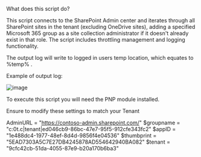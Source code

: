 What does this script do?

This script connects to the SharePoint Admin center and iterates through all SharePoint sites in the tenant (excluding OneDrive sites), adding a specified Microsoft 365 group as a site collection administrator if it doesn't already exist in that role. The script includes throttling management and logging functionality.

The output log will write to logged in users temp location, which equates to %temp% .

Example of output log:

![image](https://github.com/user-attachments/assets/eb2901f0-3bd5-4c16-b69e-96d8d4433e0e)

To execute this script you will need the PNP module installed.

Ensure to modify these settings to match your Tenant

AdminURL = "https://contoso-admin.sharepoint.com/"
$groupname = "c:0t.c|tenant|ed046cb9-86bc-47e7-95f5-912cfe343fc2"
$appID = "1e488dc4-1977-48ef-8d4d-9856f4e04536"
$thumbprint = "5EAD7303A5C7E27DB4245878AD554642940BA082"
$tenant = "9cfc42cb-51da-4055-87e9-b20a170b6ba3"
